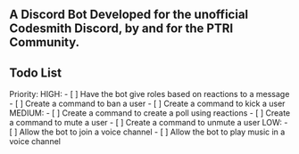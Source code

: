 ## A Discord Bot Developed for the unofficial Codesmith Discord, by and for the PTRI Community.

## Todo List

Priority:
HIGH: - [ ] Have the bot give roles based on reactions to a message - [ ] Create a command to ban a user - [ ] Create a command to kick a user
MEDIUM: - [ ] Create a command to create a poll using reactions - [ ] Create a command to mute a user - [ ] Create a command to unmute a user
LOW: - [ ] Allow the bot to join a voice channel - [ ] Allow the bot to play music in a voice channel
